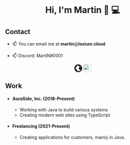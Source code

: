 <h1 align="center">Hi, I'm Martin 👋 💻</h1>

## Contact
- 📫 You can email me at **martin**@**lexium**.**cloud**

- 📫 Discord: MartiN#0001

<p align="center">
  <a href= "https://lexium.cloud/"><img width="25" height="25" src="https://raw.githubusercontent.com/iconic/open-iconic/master/svg/globe.svg"/></a>
  <a href= "https://keybase.io/martinhaha"><img width="25" height="25" src="https://cdn.jsdelivr.net/npm/simple-icons@3.0.1/icons/keybase.svg"/></a>
</p>

## Work

- #### AuraSide, Inc. (2018-Present)
  - Working with Java to build various systems
  - Creating modern web sites using TypeScript

- #### Freelancing (2021-Present)
  - Creating applications for customers, mainly in Java.
